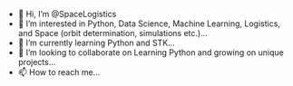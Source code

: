 - 👋 Hi, I’m @SpaceLogistics
- 👀 I’m interested in Python, Data Science, Machine Learning, Logistics, and Space (orbit determination, simulations etc.)...
- 🌱 I’m currently learning Python and STK...
- 💞️ I’m looking to collaborate on Learning Python and growing on unique projects...
- 📫 How to reach me...

<!---
SpaceLogistics/SpaceLogistics is a ✨ special ✨ repository because its `README.md` (this file) appears on your GitHub profile.
You can click the Preview link to take a look at your changes.
--->
